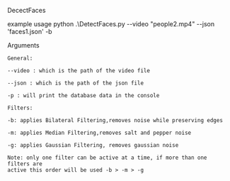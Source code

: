 DecectFaces

example usage python .\DetectFaces.py --video "people2.mp4" --json 'faces1.json' -b

Arguments

    General:

    --video : which is the path of the video file

    --json : which is the path of the json file

    -p : will print the database data in the console

    Filters:

    -b: applies Bilateral Filtering,removes noise while preserving edges

    -m: applies Median Filtering,removes salt and pepper noise

    -g: applies Gaussian Filtering, removes gaussian noise

    Note: only one filter can be active at a time, if more than one filters are
    active this order will be used -b > -m > -g